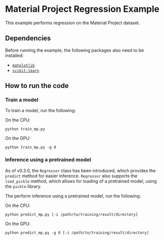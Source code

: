 # Material Project Regression Example

This example performs regression on the Material Project dataset.

## Dependencies

Before running the example, the following packages also need to be installed:

- [`matplotlib`](https://matplotlib.org/)
- [`scikit-learn`](http://scikit-learn.org/stable/)

## How to run the code

### Train a model

To train a model, run the following:

On the CPU:
```angular2html
python train_mp.py
```

On the GPU:
```angular2html
python train_mp.py -g 0
```

### Inference using a pretrained model

As of v0.3.0, the `Regressor` class has been introduced, which provides the
`predict` method for easier inference. `Regressor` also supports the
`load_pickle` method, which allows for loading of a pretrained model, using the
`pickle` library.

The perform inference using a pretrained model, run the following:

On the CPU:
```
python predict_mp.py [-i /path/to/training/result/directory]
```

On the GPU:
```
python predict_mp.py -g 0 [-i /path/to/training/result/directory]
```
